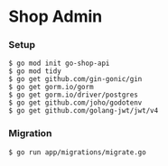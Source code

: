# Shop Admin

### Setup

    $ go mod init go-shop-api
    $ go mod tidy
    $ go get github.com/gin-gonic/gin
    $ go get gorm.io/gorm
    $ go get gorm.io/driver/postgres
    $ go get github.com/joho/godotenv
    $ go get github.com/golang-jwt/jwt/v4

### Migration

    $ go run app/migrations/migrate.go
